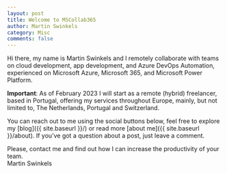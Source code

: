 ```yaml
---
layout: post
title: Welcome to MSCollab365
author: Martin Swinkels
category: Misc
comments: false
---
```


Hi there, my name is Martin Swinkels and I remotely collaborate with teams on cloud development, app development, and Azure DevOps Automation, experienced on Microsoft Azure, Microsoft 365, and Microsoft Power Platform.

<div class="important">
    <p><strong>Important</strong>: As of February 2023 I will start as a remote (hybrid) freelancer, based in Portugal, offering my services throughout Europe, mainly, but not limited to, The Netherlands, Portugal and Switzerland.</p>
</div>

You can reach out to me using the social buttons below, feel free to explore my [blog]({{ site.baseurl }}/) or read more [about me]({{ site.baseurl }}/about). If you’ve got a question about a post, just leave a comment.

Please, contact me and find out how I can increase the productivity of your team.  
Martin Swinkels

<!--
For more instructions head over to the [Jekyll Now repository](https://github.com/barryclark/jekyll-now) on GitHub.
-->
